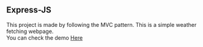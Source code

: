 ## Express-JS 
This project is made by following the MVC pattern. This is a simple weather fetching webpage.
<br>
You can check the demo [Here](https://weathercheck00.herokuapp.com/)
